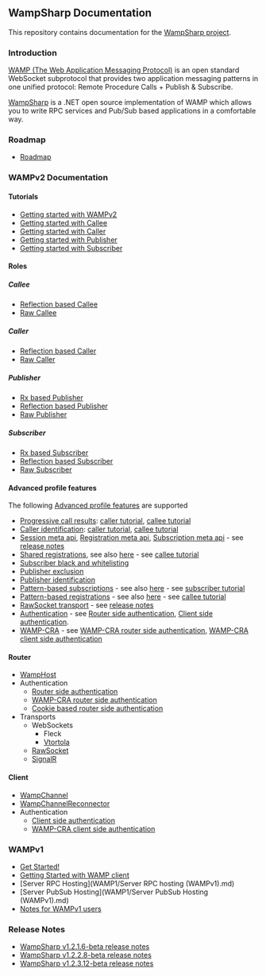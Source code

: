 ## WampSharp Documentation

This repository contains documentation for the [WampSharp project](http://github.com/Code-Sharp/WampSharp).

### Introduction

[WAMP (The Web Application Messaging Protocol)](http://wamp.ws) is an open standard WebSocket subprotocol that provides two application messaging patterns in one unified protocol: Remote Procedure Calls + Publish & Subscribe.   

[WampSharp](http://github.com/Code-Sharp/WampSharp) is a .NET open source implementation of WAMP which allows you to write RPC services and Pub/Sub based applications in a comfortable way.

### Roadmap

* [Roadmap](Roadmap.md)

### WAMPv2 Documentation

#### Tutorials
* [Getting started with WAMPv2](WAMP2/Getting-Started-with-WAMPv2.md)
* [Getting started with Callee](WAMP2/Roles/Callee/Getting-Started-with-Callee.md)
* [Getting started with Caller](WAMP2/Roles/Caller/Getting-Started-with-Caller.md)
* [Getting started with Publisher](WAMP2/Roles/Publisher/Getting-Started-with-Publisher.md)
* [Getting started with Subscriber](WAMP2/Roles/Publisher/Getting-Started-with-Subscriber.md)

#### Roles

##### Callee
* [Reflection based Callee](WAMP2/Roles/Callee/Reflection-based-Callee.md)
* [Raw Callee](WAMP2/Roles/Callee/Raw-Callee.md)

##### Caller
* [Reflection based Caller](WAMP2/Roles/Caller/Reflection-based-Caller.md)
* [Raw Caller](WAMP2/Roles/Caller/Raw-Caller.md)

##### Publisher
* [Rx based Publisher](WAMP2/Roles/Publisher/Rx-based-Publisher.md)
* [Reflection based Publisher](WAMP2/Roles/Publisher/Reflection-based-Publisher.md)
* [Raw Publisher](WAMP2/Roles/Publisher/Raw-Publisher.md)

##### Subscriber
* [Rx based Subscriber](WAMP2/Roles/Subscriber/Rx-based-Subscriber.md)
* [Reflection based Subscriber](WAMP2/Roles/Subscriber/Reflection-based-Subscriber.md)
* [Raw Subscriber](WAMP2/Roles/Subscriber/Raw-Subscriber.md)

#### Advanced profile features

The following [Advanced profile features](https://github.com/wamp-proto/wamp-proto/blob/master/rfc/text/adv_features.md) are supported

* [Progressive call results](https://github.com/wamp-proto/wamp-proto/blob/master/rfc/text/adv_rpc_progressive_call_results.md): [caller tutorial](WAMP2/Roles/Caller/Reflection-based-Caller.md#progressive-call-results), [callee tutorial](WAMP2/Roles/Callee/Reflection-based-Callee.md#progressive-call-results)
* [Caller identification](https://github.com/wamp-proto/wamp-proto/blob/master/rfc/text/adv_rpc_caller_identification.md): [caller tutorial](WAMP2/Roles/Caller/Reflection-based-Caller.md#caller-identification), [callee tutorial](WAMP2/Roles/Callee/Reflection-based-Callee.md)
* [Session meta api](https://github.com/wamp-proto/wamp-proto/blob/master/rfc/text/adv_pubsub_session_meta_api.md), [Registration meta api](https://github.com/wamp-proto/wamp-proto/blob/master/rfc/text/adv_rpc_registration_meta_api.md), [Subscription meta api](https://github.com/wamp-proto/wamp-proto/blob/master/rfc/text/work/subscription-meta-api.md) - see [release notes](Release-notes/WampSharp-v1.2.3.12-beta-release-notes.md#meta-api-descriptor-service)
* [Shared registrations](https://github.com/wamp-proto/wamp-proto/blob/master/spec/advanced/shared-registration.md), see also [here](http://crossbar.io/docs/Shared-Registrations/) - see [callee tutorial](WAMP2/Roles/Callee/Reflection-based-Callee.md#shared-registrations)
* [Subscriber black and whitelisting](https://github.com/wamp-proto/wamp-proto/blob/master/rfc/text/adv_pubsub_subscriber_blackwhite_listing.md)
* [Publisher exclusion](https://github.com/wamp-proto/wamp-proto/blob/master/rfc/text/adv_pubsub_publisher_exclusion.md)
* [Publisher identification](https://github.com/wamp-proto/wamp-proto/blob/master/rfc/text/adv_pubsub_publisher_identification.md)
* [Pattern-based subscriptions](https://github.com/wamp-proto/wamp-proto/blob/master/rfc/text/adv_pubsub_pattern_based_subscription.md) - see also [here](http://crossbar.io/docs/Pattern-Based-Subscriptions/) - see [subscriber tutorial](WAMP2/Roles/Subscriber/Reflection-based-Subscriber.md#pattern-based-subscriptions)
* [Pattern-based registrations](https://github.com/wamp-proto/wamp-proto/blob/master/rfc/text/adv_rpc_pattern_based_registration.md) - see also [here](http://crossbar.io/docs/Pattern-Based-Registrations/) - see [callee tutorial](WAMP2/Roles/Callee/Reflection-based-Callee.md#pattern-based-registrations)
* [RawSocket transport](https://github.com/wamp-proto/wamp-proto/blob/master/rfc/text/work/rawsocket-transport.md) - see [release notes](Release-notes/WampSharp-v1.2.3.12-beta-release-notes.md#rawsocket-rewrite)
* [Authentication](https://github.com/wamp-proto/wamp-proto/blob/master/spec/advanced/authentication.md) - see [Router side authentication](WAMP2/Router/Router-side-authentication.md), [Client side authentication](WAMP2/Client/Client-side-authentication.md).
* [WAMP-CRA](https://github.com/wamp-proto/wamp-proto/blob/master/rfc/text/work/challenge-response-authentication.md) - see [WAMP-CRA router side authentication](WAMP2/Router/WAMP-CRA-router-side-authentication.md), [WAMP-CRA client side authentication](WAMP2/Client/WAMP-CRA-client-side-authentication.md)

#### Router

* [WampHost](WAMP2/Router/WampHost.md)
* Authentication
  * [Router side authentication](WAMP2/Router/Router-side-authentication.md)
  * [WAMP-CRA router side authentication](WAMP2/Router/WAMP-CRA-router-side-authentication.md)
  * [Cookie based router side authentication](WAMP2/Router/Cookie-based-router-side-authentication.md)
* Transports
  * WebSockets
    * Fleck
    * [Vtortola](Release-notes/WampSharp-v1.2.1.6-beta-release-notes.md#vtortolawebsocketlistener-support)
  * [RawSocket](Release-notes/WampSharp-v1.2.3.12-beta-release-notes.md#rawsocket-rewrite)
  * [SignalR](https://github.com/Code-Sharp/AutobahnJS.SignalR)

#### Client

* [WampChannel](WAMP2/Client/WampChannel.md)
* [WampChannelReconnector](WAMP2/Client/WampChannelReconnector.md)
* Authentication
  * [Client side authentication](WAMP2/Client/Client-side-authentication.md)
  * [WAMP-CRA client side authentication](WAMP2/Client/WAMP-CRA-client-side-authentication.md)

### WAMPv1

* [Get Started!](WAMP1/Getting-started-with-WAMPv1.md)
* [Getting Started with WAMP client](WAMP1/Getting-started-with-WAMPv1-client.md)
* [Server RPC Hosting](WAMP1/Server RPC hosting (WAMPv1).md)
* [Server PubSub Hosting](WAMP1/Server PubSub Hosting (WAMPv1).md)
* [Notes for WAMPv1 users](WAMP1/Notes-for-WAMPv1-users.md)

### Release Notes

* [WampSharp v1.2.1.6-beta release notes](Release-notes/WampSharp-v1.2.1.6-beta-release-notes.md)
* [WampSharp v1.2.2.8-beta release notes](Release-notes/WampSharp-v1.2.2.8-beta-release-notes.md)
* [WampSharp v1.2.3.12-beta release notes](Release-notes/WampSharp-v1.2.3.12-beta-release-notes.md)
